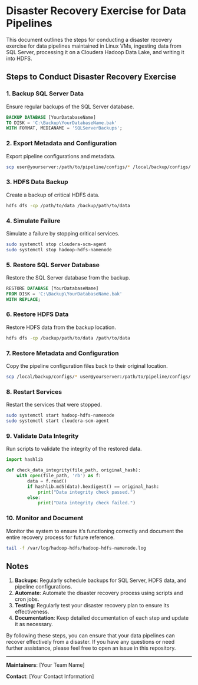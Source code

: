 
# Disaster Recovery Exercise for Data Pipelines

This document outlines the steps for conducting a disaster recovery exercise for data pipelines maintained in Linux VMs, ingesting data from SQL Server, processing it on a Cloudera Hadoop Data Lake, and writing it into HDFS.

## Steps to Conduct Disaster Recovery Exercise

### 1. Backup SQL Server Data
Ensure regular backups of the SQL Server database.
```sql
BACKUP DATABASE [YourDatabaseName] 
TO DISK = 'C:\Backup\YourDatabaseName.bak'
WITH FORMAT, MEDIANAME = 'SQLServerBackups';
```

### 2. Export Metadata and Configuration
Export pipeline configurations and metadata.
```bash
scp user@yourserver:/path/to/pipeline/configs/* /local/backup/configs/
```

### 3. HDFS Data Backup
Create a backup of critical HDFS data.
```bash
hdfs dfs -cp /path/to/data /backup/path/to/data
```

### 4. Simulate Failure
Simulate a failure by stopping critical services.
```bash
sudo systemctl stop cloudera-scm-agent
sudo systemctl stop hadoop-hdfs-namenode
```

### 5. Restore SQL Server Database
Restore the SQL Server database from the backup.
```sql
RESTORE DATABASE [YourDatabaseName] 
FROM DISK = 'C:\Backup\YourDatabaseName.bak'
WITH REPLACE;
```

### 6. Restore HDFS Data
Restore HDFS data from the backup location.
```bash
hdfs dfs -cp /backup/path/to/data /path/to/data
```

### 7. Restore Metadata and Configuration
Copy the pipeline configuration files back to their original location.
```bash
scp /local/backup/configs/* user@yourserver:/path/to/pipeline/configs/
```

### 8. Restart Services
Restart the services that were stopped.
```bash
sudo systemctl start hadoop-hdfs-namenode
sudo systemctl start cloudera-scm-agent
```

### 9. Validate Data Integrity
Run scripts to validate the integrity of the restored data.
```python
import hashlib

def check_data_integrity(file_path, original_hash):
    with open(file_path, 'rb') as f:
        data = f.read()
        if hashlib.md5(data).hexdigest() == original_hash:
            print("Data integrity check passed.")
        else:
            print("Data integrity check failed.")
```

### 10. Monitor and Document
Monitor the system to ensure it’s functioning correctly and document the entire recovery process for future reference.
```bash
tail -f /var/log/hadoop-hdfs/hadoop-hdfs-namenode.log
```

## Notes
1. **Backups**: Regularly schedule backups for SQL Server, HDFS data, and pipeline configurations.
2. **Automate**: Automate the disaster recovery process using scripts and cron jobs.
3. **Testing**: Regularly test your disaster recovery plan to ensure its effectiveness.
4. **Documentation**: Keep detailed documentation of each step and update it as necessary.

By following these steps, you can ensure that your data pipelines can recover effectively from a disaster. If you have any questions or need further assistance, please feel free to open an issue in this repository.

---

**Maintainers**: [Your Team Name]

**Contact**: [Your Contact Information]
